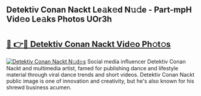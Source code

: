 ## Detektiv Conan Nackt Le𝚊k𝚎d N𝚞𝚍e - Part-mpH Vid𝚎o Le𝚊ks Photos UOr3h

# <h2><a href="http://fb8p4wr.evod.top/?m=Detektiv+Conan+Nackt">🔗 👉🔴 Detektiv Conan Nackt Vid𝚎o Ph𝚘t𝚘s</a></h2>

[![Detektiv Conan Nackt N𝚞d𝚎s](https://i.imgur.com/8V9OHl7.gif)](http://fb8p4wr.evod.top/?m=Detektiv+Conan+Nackt)
Social media influencer Detektiv Conan Nackt and multimedia artist, famed for publishing dance and lifestyle material through viral dance trends and short videos. Detektiv Conan Nackt public image is one of innovation and creativity, but he's also known for his shrewd business acumen. 
